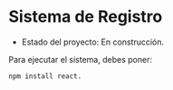 <h1>Sistema de Registro</h1>

- Estado del proyecto: En construcción.

Para ejecutar el sistema, debes poner:

```npm install react.```
